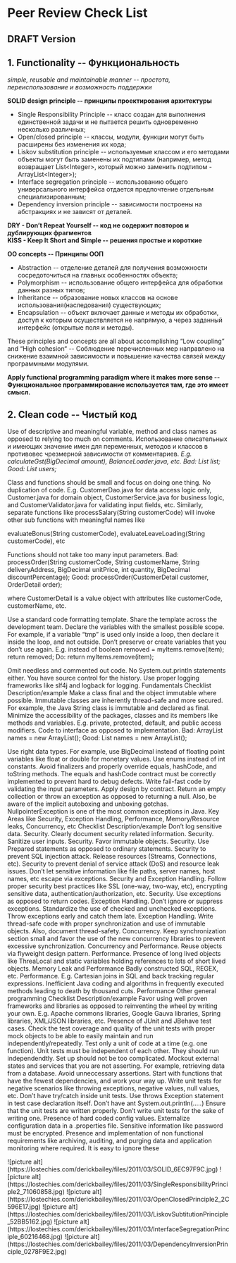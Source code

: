 # Peer Review Check List 
## DRAFT Version

## 1. Functionality -- Функциональность
*simple, reusable and maintainable manner -- простота, переиспользование и возможность поддержки*

**SOLID design principle -- принципы проектирования архитектуры**
- Single Responsibility Principle -- класс создан для выполнения единственной задачи и не пытается решить одновременно несколько различных;
- Open/closed principle -- классы, модули, функции могут быть расширены без изменения их кода;
- Liskov substitution principle -- используемые классом и его методами объекты могут быть заменены их подтипами (например, метод возвращает List\<Integer>, который можно заменить подтипом - ArrayList\<Integer>);
- Interface segregation principle -- использованию общего универсального интерфейса отдается предпочтение отдельным специализированным;
- Dependency inversion principle -- зависимости построены на абстракциях и не зависят от деталей.


**DRY - Don’t Repeat Yourself -- код не содержит повторов и дублирующих фрагментов**
<br>
**KISS - Keep It Short and Simple -- решения простые и короткие**

**OO concepts -- Принципы ООП**
- Abstraction -- отделение деталей для получения возможности сосредоточиться на главных особенностях объекта;
- Polymorphism -- использование общего интерфейса для обработки данных разных типов;
- Inheritance -- образование новых классов на основе использования(наследования) существующих;
- Encapsulation -- объект включает данные и методы их обработки, доступ к которым осуществляется не напрямую, а через заданный интерфейс (открытые поля и методы).

These principles and concepts are all about accomplishing “Low coupling” and “High cohesion“ --  Соблюдение перечисленных мер направлено на снижение взаимной зависимости и повышение качества связей между программными модулями.

**Apply functional programming paradigm where it makes more sense -- Функциональное программирование используется там, где это имеет смысл.**

## 2. Clean code -- Чистый код
Use of descriptive and meaningful variable, method and class names as opposed to relying too much on comments.
Использование описательных и имеющих значение имен для переменных, методов и классов в противовес чрезмерной зависимости от комментариев.
*E.g. calculateGst(BigDecimal amount), BalanceLoader.java, etc.
Bad: List list;
Good: List<String> users;*

Class and functions should be small and focus on doing one thing. No duplication of code.	E.g. CustomerDao.java for data access logic only, Customer.java for domain object, CustomerService.java for business logic, and CustomerValidator.java for validating input fields, etc.
Similarly, separate functions like processSalary(String customerCode) will invoke other sub functions with meaningful names like

evaluateBonus(String customerCode),
evaluateLeaveLoading(String customerCode), etc

Functions should not take too many input parameters.	Bad: processOrder(String customerCode, String customerName, String deliveryAddress, BigDecimal unitPrice, int quantity, BigDecimal discountPercentage);
Good: processOrder(CustomerDetail customer, OrderDetail order);

where CustomerDetail is a value object with attributes like customerCode, customerName, etc.

Use a standard code formatting template.	Share the template across the development team.
Declare the variables with the smallest possible scope.	For example, if a variable “tmp” is used only inside a loop, then declare it inside the loop, and not outside.
Don’t preserve or create variables that you don’t use again.	E.g. instead of boolean removed = myItems.remove(item); return removed;
Do:  return myItems.remove(item);

Omit needless and commented out code. No System.out.println statements either.	You have source control for the history. Use proper logging frameworks like slf4j and logback for logging.
Fundamentals
Checklist
Description/example
Make a class final and the object immutable where possible.	Immutable classes are inherently thread-safe and more secured. For example, the Java String class is immutable and declared as final.
Minimize the accessibility of the packages, classes and its members like methods and variables.	E.g. private, protected, default, and public access modifiers.
Code to interface as opposed to implementation.	Bad: ArrayList<String> names = new ArrayList<String>();
Good: List<String> names = new ArrayList<String>();

Use right data types.	For example, use BigDecimal instead of floating point variables like float or double for monetary values. Use enums instead of int constants.
Avoid finalizers and properly override equals, hashCode, and toString methods.	The equals and hashCode contract must be correctly implemented to prevent hard to debug defects.
Write fail-fast code by validating the input parameters.	Apply design by contract.
Return an empty collection or throw an exception as opposed to returning a null. Also, be aware of the implicit autoboxing and unboxing gotchas.	 NullpointerException is one of the most common exceptions in Java.
Key Areas like Security, Exception Handling, Performance, Memory/Resource leaks, Concurrency, etc
Checklist
Description/example
Don’t log sensitive data.	 Security.
Clearly document security related information.	 Security.
Sanitize user inputs.	 Security.
Favor immutable objects.	 Security.
Use Prepared statements as opposed to ordinary statements.	 Security to prevent SQL injection attack.
Release resources (Streams, Connections, etc).	 Security to prevent denial of service attack (DoS) and resource leak issues.
Don’t let sensitive information like file paths, server names, host names, etc escape via exceptions.	Security and Exception Handling.
Follow proper security best practices like SSL (one-way, two-way, etc), encrypting sensitive data, authentication/authorization, etc.	Security.
Use exceptions as opposed to return codes.	Exception Handling.
Don’t ignore or suppress exceptions. Standardize the use of checked and unchecked exceptions. Throw exceptions early and catch them late.	Exception Handling.
Write thread-safe code with proper synchronization and use of immutable objects. Also, document thread-safety.	Concurrency.
Keep synchronization section small and favor the use of the new concurrency libraries to prevent excessive synchronization.	Concurrency and Performance.
Reuse objects via flyweight design pattern.	Performance.
Presence of long lived objects like ThreaLocal and static variables holding references to lots of short lived objects.	Memory Leak and Performance
Badly constructed SQL, REGEX, etc.	Performance. E.g. Cartesian joins in SQL and back tracking regular expressions.
Inefficient Java coding and algorithms in frequently executed methods leading to death by thousand cuts.	Performance
Other general programming
Checklist	Description/example
Favor using well proven frameworks and libraries as opposed to reinventing the wheel by writing your own.	E.g. Apache commons libraries, Google Gauva libraries, Spring libraries, XML/JSON libraries, etc.
Presence of JUnit and JBehave test cases.	Check the test coverage and quality of the unit tests with proper mock objects to be able to easily maintain and run independently/repeatedly.
Test only a unit of code at a time (e.g. one function).
Unit tests must be independent of each other. They should run independendtly.
Set up should not be too complicated.
Mockout external states and services that you are not asserting. For example, retrieving data from a database.
Avoid unneccessary assertions.
Start with functions that have the fewest dependencies, and work your way up.
Write unit tests for negative scenarios like throwing exceptions, negative values, null values, etc.
Don’t have try/catch inside unit tests. Use throws Exception statement in test case declaration itself.
Don’t have ant System.out.println(…..)
Ensure that the unit tests are written properly.	Don’t write unit tests for the sake of writing one.
Presence of hard coded config values.	Externalize configuration data in a .properties file. Sensitive information like password must be encrypted.
Presence and implementation of non functional requirements like archiving, auditing, and purging data and application monitoring where required.	It is easy to ignore these


<p> ![picture alt](https://lostechies.com/derickbailey/files/2011/03/SOLID_6EC97F9C.jpg)
![picture alt](https://lostechies.com/derickbailey/files/2011/03/SingleResponsibilityPrinciple2_71060858.jpg) 
![picture alt](https://lostechies.com/derickbailey/files/2011/03/OpenClosedPrinciple2_2C596E17.jpg)
![picture alt](https://lostechies.com/derickbailey/files/2011/03/LiskovSubtitutionPrinciple_52BB5162.jpg)
![picture alt](https://lostechies.com/derickbailey/files/2011/03/InterfaceSegregationPrinciple_60216468.jpg)
![picture alt](https://lostechies.com/derickbailey/files/2011/03/DependencyInversionPrinciple_0278F9E2.jpg)
</p>
